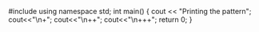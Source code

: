 #include <iostream>
using namespace std;
int main() {
    cout << "Printing the pattern";
    cout<<"\n+";
    cout<<"\n++";
    cout<<"\n+++";
    return 0;
}
